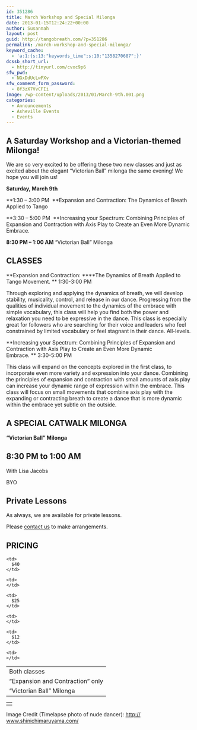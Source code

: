 ```yaml
---
id: 351286
title: March Workshop and Special Milonga
date: 2013-01-15T12:24:22+00:00
author: Susannah
layout: post
guid: http://tangobreath.com/?p=351286
permalink: /march-workshop-and-special-milonga/
keyword_cache:
  - 'a:1:{s:13:"keywords_time";s:10:"1358270687";}'
dcssb_short_url:
  - http://tinyurl.com/cvxc9p6
sfw_pwd:
  - NGxDdUcLwFXv
sfw_comment_form_password:
  - 8f3zX7VvCFIi
image: /wp-content/uploads/2013/01/March-9th.001.png
categories:
  - Announcements
  - Asheville Events
  - Events
---
```

## A Saturday Workshop and a Victorian-themed Milonga!

We are so very excited to be offering these two new classes and just as excited about the elegant &#8220;Victorian Ball&#8221; milonga the same evening! We hope you will join us!

**Saturday, March 9th**

**1:30 &#8211; 3:00 PM  **Expansion and Contraction: The Dynamics of Breath Applied to Tango

**3:30 &#8211; 5:00 PM  **Increasing your Spectrum: Combining Principles of Expansion and Contraction with Axis Play to Create an Even More Dynamic Embrace.

**8:30 PM &#8211; 1:00 AM** &#8220;Victorian Ball&#8221; Milonga

<!--more-->

## CLASSES

**Expansion and Contraction: ****The Dynamics of Breath Applied to Tango Movement. ** 1:30-3:00 PM

Through exploring and applying the dynamics of breath, we will develop stability, musicality, control, and release in our dance. Progressing from the qualities of individual movement to the dynamics of the embrace with simple vocabulary, this class will help you find both the power and relaxation you need to be expressive in the dance. This class is especially great for followers who are searching for their voice and leaders who feel constrained by limited vocabulary or feel stagnant in their dance. All-levels.

**Increasing your Spectrum: Combining Principles of Expansion and Contraction with Axis Play to Create an Even More Dynamic Embrace. ** 3:30-5:00 PM

This class will expand on the concepts explored in the first class, to incorporate even more variety and expression into your dance. Combining the principles of expansion and contraction with small amounts of axis play can increase your dynamic range of expression within the embrace. This class will focus on small movements that combine axis play with the expanding or contracting breath to create a dance that is more dynamic within the embrace yet subtle on the outside.

## A SPECIAL CATWALK MILONGA

**&#8220;Victorian Ball&#8221; Milonga**

## 8:30 PM to 1:00 AM

With Lisa Jacobs
  
BYO

## Private Lessons

As always, we are available for private lessons.
  
Please [contact us](http://tangobreath.com/contact/) to make arrangements.

## PRICING

<table>
  <tr>
    <td>
      Both classes
    </td>
    
    <td>
      $40
    </td>
    
    <td>
    </td>
  </tr>
  
  <tr>
    <td>
      &#8220;Expansion and Contraction&#8221; only
    </td>
    
    <td>
      $25
    </td>
    
    <td>
    </td>
  </tr>
  
  <tr>
    <td>
      &#8220;Victorian Ball&#8221; Milonga
    </td>
    
    <td>
      $12
    </td>
    
    <td>
    </td>
  </tr>
</table>

<table>
  <tr>
    <td>
    </td>
  </tr>
</table>

Image Credit (Timelapse photo of nude dancer): <a href="http://www.shinichimaruyama.com/" target="_blank" rel="nofollow nofollow">http://<wbr />www.shinichimaruyama.com/</a>